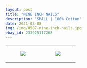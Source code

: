 ```yaml
---
layout: post
title: "NINE INCH NAILS"
description: "SMALL | 100% Cotton"
date: 2021-03-08
img: /img/0587-nine-inch-nails.jpg
ebay_id: 233925117268
---
```




<table style="width:100%;"><tr><td style="vertical-align:top;">
      <figure class="tmblr-full" data-orig-height="2048" data-orig-width="1365" data-orig-src="https://concertshirts.netlify.app/shirts/0587/0587-01.jpg"><img src="https://64.media.tumblr.com/707496224a6912d966928aa0bd32c03a/d8677a198392a488-bc/s540x810/38979b31d6f071b642fcf418372515d871b1c77d.jpg" data-orig-height="2048" data-orig-width="1365" data-orig-src="https://concertshirts.netlify.app/shirts/0587/0587-01.jpg"/></figure></td>
    <td style="vertical-align:top;">
      <figure class="tmblr-full" data-orig-height="2048" data-orig-width="1365" data-orig-src="https://concertshirts.netlify.app/shirts/0587/0587-02.jpg"><img src="https://64.media.tumblr.com/66258398bd92273d6762d11baef8c4b3/d8677a198392a488-40/s540x810/520a898de491c32f9252a5080d90b5bd6e85a152.jpg" data-orig-height="2048" data-orig-width="1365" data-orig-src="https://concertshirts.netlify.app/shirts/0587/0587-02.jpg"/></figure></td>
  </tr></table>
